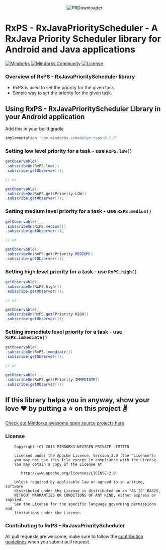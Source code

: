 <p align="center">
<img alt="PRDownloader" src=https://raw.githubusercontent.com/MindorksOpenSource/RxJavaPriorityScheduler/master/assets/rxps.png />
</p>

# RxPS - RxJavaPriorityScheduler - A RxJava Priority Scheduler library for Android and Java applications
[![Mindorks](https://img.shields.io/badge/mindorks-opensource-blue.svg)](https://mindorks.com/open-source-projects)
[![Mindorks Community](https://img.shields.io/badge/join-community-blue.svg)](https://mindorks.com/join-community)
[![License](https://img.shields.io/badge/License-Apache%202.0-blue.svg)](https://opensource.org/licenses/Apache-2.0)

### Overview of RxPS - RxJavaPriorityScheduler library
* RxPS is used to set the priority for the given task.
* Simple way to set the priority for the given task.

## Using RxPS - RxJavaPriorityScheduler Library in your Android application

Add this in your build.gradle
```groovy
implementation 'com.mindorks.scheduler:rxps:0.1.0'
```

### Setting low level priority for a task - use `RxPS.low()`
```java
getObservable()
.subscribeOn(RxPS.low())
.subscribe(getObserver());

// or

getObservable()
.subscribeOn(RxPS.get(Priority.LOW))
.subscribe(getObserver());
```

### Setting medium level priority for a task - use `RxPS.medium()`
```java
getObservable()
.subscribeOn(RxPS.medium())
.subscribe(getObserver());

// or

getObservable()
.subscribeOn(RxPS.get(Priority.MEDIUM))
.subscribe(getObserver());
```

### Setting high level priority for a task - use `RxPS.high()`
```java
getObservable()
.subscribeOn(RxPS.high())
.subscribe(getObserver());

// or

getObservable()
.subscribeOn(RxPS.get(Priority.HIGH))
.subscribe(getObserver());
```

### Setting immediate level priority for a task - use `RxPS.immediate()`
```java
getObservable()
.subscribeOn(RxPS.immediate())
.subscribe(getObserver());

// or

getObservable()
.subscribeOn(RxPS.get(Priority.IMMEDIATE))
.subscribe(getObserver());
```

## If this library helps you in anyway, show your love :heart: by putting a :star: on this project :v:

[Check out Mindorks awesome open source projects here](https://mindorks.com/open-source-projects)
  
### License
```
    Copyright (C) 2018 MINDORKS NEXTGEN PRIVATE LIMITED

    Licensed under the Apache License, Version 2.0 (the "License");
    you may not use this file except in compliance with the License.
    You may obtain a copy of the License at

       http://www.apache.org/licenses/LICENSE-2.0

    Unless required by applicable law or agreed to in writing, software
    distributed under the License is distributed on an "AS IS" BASIS,
    WITHOUT WARRANTIES OR CONDITIONS OF ANY KIND, either express or implied.
    See the License for the specific language governing permissions and
    limitations under the License.
```

### Contributing to RxPS - RxJavaPriorityScheduler
All pull requests are welcome, make sure to follow the [contribution guidelines](CONTRIBUTING.md)
when you submit pull request.